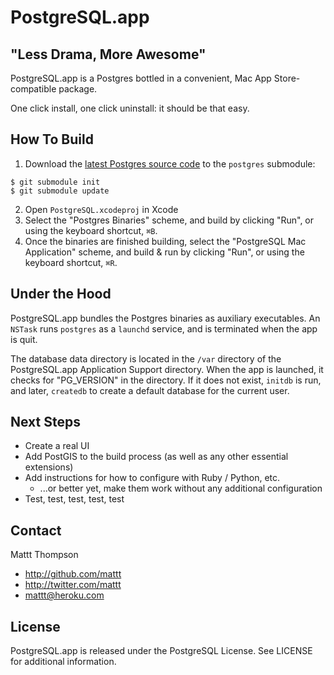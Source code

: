 # PostgreSQL.app
## "Less Drama, More Awesome"

PostgreSQL.app is a Postgres bottled in a convenient, Mac App Store-compatible package.

One click install, one click uninstall: it should be that easy.

## How To Build

1. Download the [latest Postgres source code](https://github.com/postgres/postgres) to the `postgres` submodule:

``` terminal
$ git submodule init
$ git submodule update
```

2. Open `PostgreSQL.xcodeproj` in Xcode
3. Select the "Postgres Binaries" scheme, and build by clicking "Run", or using the keyboard shortcut, `⌘B`.
4. Once the binaries are finished building, select the "PostgreSQL Mac Application" scheme, and build & run by clicking "Run", or using the keyboard shortcut, `⌘R`.

## Under the Hood

PostgreSQL.app bundles the Postgres binaries as auxiliary executables. An `NSTask` runs  `postgres` as a `launchd` service, and is terminated when the app is quit.

The database data directory is located in the `/var` directory of the PostgreSQL.app Application Support directory. When the app is launched, it checks for "PG_VERSION" in the directory. If it does not exist, `initdb` is run, and later, `createdb` to create a default database for the current user.

## Next Steps

- Create a real UI
- Add PostGIS to the build process (as well as any other essential extensions)
- Add instructions for how to configure with Ruby / Python, etc.
  - ...or better yet, make them work without any additional configuration
- Test, test, test, test, test

## Contact

Mattt Thompson

- http://github.com/mattt
- http://twitter.com/mattt
- mattt@heroku.com

## License

PostgreSQL.app is released under the PostgreSQL License. See LICENSE for additional information.
